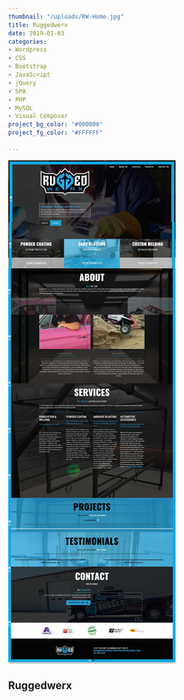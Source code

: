 ```yaml
---
thumbnail: "/uploads/RW-Home.jpg"
title: Ruggedwerx
date: 2019-01-03
categories:
- Wordpress
- CSS
- Bootstrap
- JavaScript
- jQuery
- SPA
- PHP
- MySQL
- Visual Composer
project_bg_color: "#000000"
project_fg_color: "#FFFFFF"

---
```

![](/uploads/RW-Home.jpg)
## Ruggedwerx